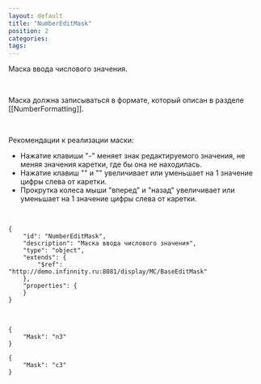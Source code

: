 ```yaml
---
layout: default
title: "NumberEditMask"
position: 2
categories: 
tags: 
---
```


Маска ввода числового значения.

   

Маска должна записываться в формате, который описан в разделе [[NumberFormatting]].

   

Рекомендации к реализации маски:

* Нажатие клавиши "-" меняет знак редактируемого значения, не меняя значения каретки, где бы она не находилась.
* Нажатие клавиш "" и "" увеличивает или уменьшает на 1 значение цифры слева от каретки.
* Прокрутка колеса мыши "вперед" и "назад" увеличивает или уменьшает на 1 значение цифры слева от каретки.

   

```
{
	"id": "NumberEditMask",
	"description": "Маска ввода числового значения",
	"type": "object",
	"extends": {
		"$ref": "http://demo.infinnity.ru:8081/display/MC/BaseEditMask"
	},
	"properties": {
	}
}
```

   

```
{
	"Mask": "n3"
}
```

```
{
	"Mask": "c3"
}
```

 

 

